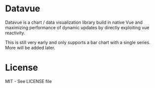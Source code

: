 # Datavue

Datavue is a chart / data visualization library build in native Vue and maximizing performance of
dynamic updates by directly exploiting vue reactivity.

This is still very early and only supports a bar chart with a single series. More will be added later.

# License

MIT - See LICENSE file
